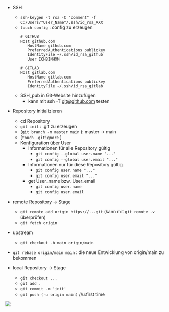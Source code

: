 - SSH
	- `ssh-keygen -t rsa -C "comment" -f C:/Users/"User_Name"/.ssh/id_rsa_XXX` 
	- `touch config` : config zu erzeugen
		```
		# GITHUB
		Host github.com
		   HostName github.com
		   PreferredAuthentications publickey
		   IdentityFile ~/.ssh/id_rsa_github
		   User ICHBINHXM
		
		# GITLAB
		Host gitlab.com
		   HostName gitlab.com
		   PreferredAuthentications publickey
		   IdentityFile ~/.ssh/id_rsa_gitlab
		```
	- SSH_pub in Git-Website hinzufügen 
		- kann mit ssh -T git@github.com testen

- Repository initializieren
	- cd Repository
	- `git init` : .git zu erzeugen
	- (`git branch -m master main` ): master -> main
	- (`touch .gitignore` )
	- Konfiguration über User
		- Informationen für alle Repository gültig 
			- `git config --global user.name "..."` 
			- `git config --global user.email "..."`  
		- Informationen nur für diese Repository gültig 
			- `git config user.name "..."` 
			- `git config user.email "..." `
		- get User_name bzw. User_email
			- `git config user.name `
			- `git config user.email` 
- remote Repository -> Stage
	- `git remote add origin https://...git` (kann mit `git remote -v` überprüfen)
	- `git fetch origin` 
- upstream 
	- `git checkout -b main origin/main` 
- `git rebase origin/main main` : die neue Entwicklung von origin/main zu bekommen

- local Repository -> Stage
	- `git checkout ...` 
	- `git add .`
	- `git commit -m 'init'` 
	- `git push (-u origin main)` //u:first time 

![](https://raw.githubusercontent.com/xiaomeng-huang-study/images/main/pictures_Obsidian/Git_Konfiguration.png)
